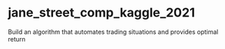 # jane_street_comp_kaggle_2021
Build an algorithm that automates trading situations and provides optimal return
